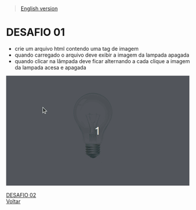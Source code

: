 > [English version](README.md) 

# DESAFIO 01

- crie um arquivo html contendo uma tag de imagem
- quando carregado o arquivo deve exibir a imagem da lampada apagada
- quando clicar na lâmpada deve ficar alternando a cada clique a imagem da lampada acesa e apagada

![](../gifs/challenge-1.gif)

[DESAFIO 02](../challenge-2/README-PTBR.md)  
[Voltar](../README-PTBR.md)